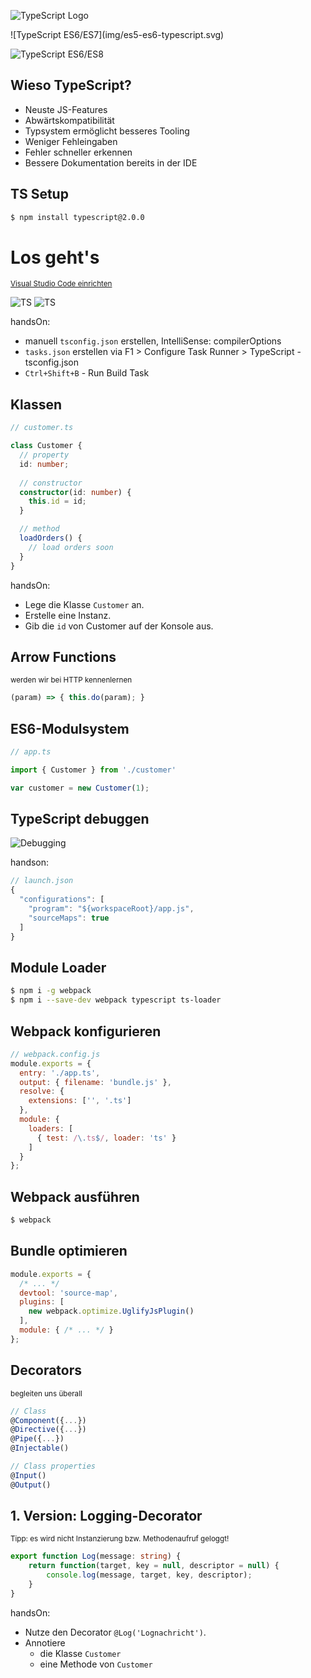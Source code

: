 ![TypeScript Logo](img/logos/typescript-logo.svg) <!-- .element: width="50%" -->




<div class="cross-through">
![TypeScript ES6/ES7](img/es5-es6-typescript.svg) <!-- .element: width="60%" margin-top: 100px;-->
</div>




![TypeScript ES6/ES8](img/es5-es6-es8-typescript.svg) <!-- .element: width="60%" -->




## Wieso TypeScript?

<ul class="fragments">
  <li class="fragment">Neuste JS-Features</li>
  <li class="fragment">Abwärtskompatibilität</li>
  <li class="fragment">Typsystem ermöglicht besseres Tooling</li>
  <li class="fragment">Weniger Fehleingaben</li>
  <li class="fragment">Fehler schneller erkennen</li>
  <li class="fragment">Bessere Dokumentation bereits in der IDE</li>
</ul>




## TS Setup

```bash
$ npm install typescript@2.0.0
```




# Los geht's
<small>[Visual Studio Code einrichten](https://code.visualstudio.com/Docs/languages/typescript)</small>

![TS](img/vscode-ts/typescript_jsconfigintellisense.png)  <!-- .element: align="left" style="margin-left: 170px" -->
![TS](img/vscode-ts/typescript_taskSelection.png)         <!-- .element: align="left" style="margin-left: 170px" -->

handsOn:
* manuell `tsconfig.json` erstellen, IntelliSense: compilerOptions
* `tasks.json` erstellen via F1 > Configure Task Runner  > TypeScript - tsconfig.json
* `Ctrl+Shift+B` - Run Build Task




## Klassen

```typescript
// customer.ts

class Customer {
  // property
  id: number;
  
  // constructor
  constructor(id: number) {
    this.id = id;
  }

  // method
  loadOrders() {
    // load orders soon
  }
}
```

handsOn:
- Lege die Klasse `Customer` an.
- Erstelle eine Instanz.
- Gib die `id` von Customer auf der Konsole aus.




## Arrow Functions
<small>werden wir bei HTTP kennenlernen</small>

```typescript
(param) => { this.do(param); }
```




## ES6-Modulsystem

```typescript
// app.ts

import { Customer } from './customer'

var customer = new Customer(1);
```




## TypeScript debuggen

![Debugging](./img/tooling/typescript-debugging.png)

handson:
```js
// launch.json
{
  "configurations": [
    "program": "${workspaceRoot}/app.js",
    "sourceMaps": true
  ]
}
```




## Module Loader

```bash
$ npm i -g webpack
$ npm i --save-dev webpack typescript ts-loader
```




## Webpack konfigurieren

```js
// webpack.config.js
module.exports = {
  entry: './app.ts',
  output: { filename: 'bundle.js' },
  resolve: {
    extensions: ['', '.ts']
  },
  module: {
    loaders: [
      { test: /\.ts$/, loader: 'ts' }
    ]
  }
};
```




## Webpack ausführen

```bash
$ webpack
```




## Bundle optimieren

```js
module.exports = {
  /* ... */
  devtool: 'source-map',
  plugins: [
    new webpack.optimize.UglifyJsPlugin()
  ],
  module: { /* ... */ }
};
```




## Decorators
<small>begleiten uns überall</small>

```typescript
// Class
@Component({...})
@Directive({...})
@Pipe({...})
@Injectable()

// Class properties
@Input()
@Output()
```





## 1. Version: Logging-Decorator
<small>Tipp: es wird nicht Instanzierung bzw. Methodenaufruf geloggt!</small>

```typescript
export function Log(message: string) {
	return function(target, key = null, descriptor = null) {
		console.log(message, target, key, descriptor);
	}
}
```

handsOn:
- Nutze den Decorator `@Log('Lognachricht')`.
- Annotiere 
  - die Klasse `Customer`
  - eine Methode von `Customer`

